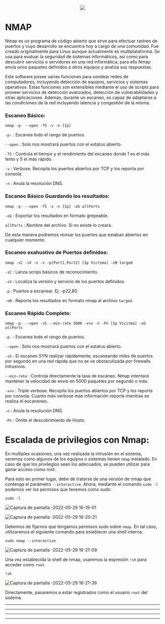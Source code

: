 <center><img src="https://user-images.githubusercontent.com/103068924/172614528-6ceb9b92-6089-4530-8c16-1dabf3c33b8f.png"></center>

# NMAP

Nmap es un programa de código abierto que sirve para efectuar rastreo de puertos y cuyo desarrollo se encuentra hoy a cargo de una comunidad. Fue creado originalmente para Linux aunque actualmente es multiplataforma. Se usa para evaluar la seguridad de sistemas informáticos, así como para descubrir servicios o servidores en una red informática, para ello Nmap envía unos paquetes definidos a otros equipos y analiza sus respuestas.

Este software posee varias funciones para sondear redes de computadores, incluyendo detección de equipos, servicios y sistemas operativos. Estas funciones son extensibles mediante el uso de scripts para proveer servicios de detección avanzados, detección de vulnerabilidades y otras aplicaciones. Además, durante un escaneo, es capaz de adaptarse a las condiciones de la red incluyendo latencia y congestión de la misma.

### Escaneo Básico:

    nmap -p- --open -T5 -v -n [Ip]
  
`-p-` : Escanea todo el rango de puertos.
  
`--open` : Solo nos mostrará puertos con el estatus abierto.
             
`-T5` : Controla el tiempo y el rendimiento del escaneo donde 1 es el más lento  y 5 el más rápido.
             
`-v` : Verbose. Recopila los puertos abiertos por TCP y los reporta por consola.
             
`-n` : Anula la resolución DNS.
  
  
### Escaneo Básico Guardando los resultados:
  
    nmap -p- --open -T5 -v -n [Ip] -oG allPorts
  
`-oG` : Exportar los resultados en formato grepeable.
  
`allPorts` : Nombre del archivo. Si no existe lo creará.
  
De esta manera podremos revisar los puertos que estaban abiertos en cualquier momento.

### Escaneo exahustivo de Puertos definidos:

    nmap -sC -sV -n -v -p[Port1,Port2] [Ip Víctima] -oN targed  
   
`-sC` : Lanza scrips básicos de reconocimiento.
 
`-sV` : Localiza la versión y servicio de los puertos definidos. 
 
`-p` : Puertos a escanear.    Ej:  -p22,80
 
`-oN` : Reporta los resultados en formato nmap al archivo `targed`.

### Escaneo Rápido Completo:

    nmap -p- --open -sS --min-rate 5800 -vvv -n -Pn [Ip Vícitma] -oG allPorts
     
`-p-` : Escanea todo el rango de puertos.
  
`--open` : Solo nos mostrará puertos con el estatus abierto.

`-sS` : El escaneo SYN realizar rápidamente, escaneando miles de puertos por segundo en una red rápida que no se ve obstaculizada por firewalls intrusivos.

`--min-rate` : Controla directamente la tasa de escaneo. Nmap intentará mantener la velocidad de envío en 5000 paquetes por segundo o más.

`-vvv` : Triple verbose. Recopila los puertos abiertos por TCP y los reporta por consola. Cuanto más verbose más información reporta mientras se realiza el escaneneo.

`-n` : Anula la resolución DNS.

`-Pn` : Omite el descubrimiento de Hosts.


# Escalada de privilegios con Nmap:

En multiples ocasiones, una vez realizada la intrusión en el sistema, veremos como algunos de los equipos o sistemas tienen `nmap` instalado. En caso de que los
privilegios sean los adecuados, se pueden utilizar para ganar acceso como root.

Para esto en primer lugar, debe de tratarse de una versión de nmap que contenga el parámetro `--interactive`. Ahora, mediante el comando `sudo -l` podemos ver los
permisos que tenemos como sudo:

    sudo -l

![Captura de pantalla -2022-05-29 16-19-01](https://user-images.githubusercontent.com/103068924/170876271-0be1555f-58da-4361-b38f-01bbefdc58f4.png)

![Captura de pantalla -2022-05-29 16-20-21](https://user-images.githubusercontent.com/103068924/170876284-b614c5a7-82bc-4a38-8926-ee395408fe4a.png)

Debemos de fijarnos que tengamos permisos sudo sobre `nmap`. En tal caso, utilizaremos el siguiente comando para establecer una shell interna:

    sudo nmap --interactive
    
![Captura de pantalla -2022-05-29 16-21-09](https://user-images.githubusercontent.com/103068924/170876291-8ab391a2-ba8e-41d3-98ed-72a0664dbb6d.png)

Una vez establecida la shell de nmap, usaremos la expresión `!sh` para acceder como `root`.

    !sh

![Captura de pantalla -2022-05-29 16-21-39](https://user-images.githubusercontent.com/103068924/170876304-2e7280f7-623d-49f9-9608-c0b9a1de421d.png)
    
Directamente, pasaremos a estar registrados como el usuario `root` del sistema.    


---
---
  
    
<html lang="en">
<head>
  
</head>
<body>

<script src="https://utteranc.es/client.js"
    repo="F1r0x/gestion-comentarios"
    issue-term="pathname"
    theme="github-light"
    crossorigin="anonymous"
    async>
</script>
          
    
  </body>
</html>
  
  
---
---


